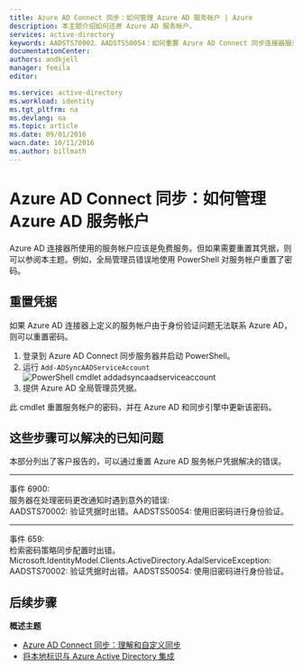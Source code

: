 ```yaml
---
title: Azure AD Connect 同步：如何管理 Azure AD 服务帐户 | Azure
description: 本主题介绍如何还原 Azure AD 服务帐户。
services: active-directory
keywords: AADSTS70002、AADSTS50054：如何重置 Azure AD Connect 同步连接器服务帐户的密码
documentationCenter: 
authors: andkjell
manager: femila
editor: 

ms.service: active-directory
ms.workload: identity
ms.tgt_pltfrm: na
ms.devlang: na
ms.topic: article
ms.date: 09/01/2016
wacn.date: 10/11/2016
ms.author: billmath
---
```


# Azure AD Connect 同步：如何管理 Azure AD 服务帐户
Azure AD 连接器所使用的服务帐户应该是免费服务。但如果需要重置其凭据，则可以参阅本主题。例如，全局管理员错误地使用 PowerShell 对服务帐户重置了密码。

## 重置凭据
如果 Azure AD 连接器上定义的服务帐户由于身份验证问题无法联系 Azure AD，则可以重置密码。

1. 登录到 Azure AD Connect 同步服务器并启动 PowerShell。
2. 运行 `Add-ADSyncAADServiceAccount`
![PowerShell cmdlet addadsyncaadserviceaccount](./media/active-directory-aadconnectsync-howto-azureadaccount/addadsyncaadserviceaccount.png)
3. 提供 Azure AD 全局管理员凭据。

此 cmdlet 重置服务帐户的密码，并在 Azure AD 和同步引擎中更新该密码。

## 这些步骤可以解决的已知问题
本部分列出了客户报告的，可以通过重置 Azure AD 服务帐户凭据解决的错误。

-----------
事件 6900:  
服务器在处理密码更改通知时遇到意外的错误:  
AADSTS70002: 验证凭据时出错。AADSTS50054: 使用旧密码进行身份验证。

----------
事件 659:  
检索密码策略同步配置时出错。Microsoft.IdentityModel.Clients.ActiveDirectory.AdalServiceException:  
AADSTS70002: 验证凭据时出错。AADSTS50054: 使用旧密码进行身份验证。

## 后续步骤

**概述主题**

- [Azure AD Connect 同步：理解和自定义同步](./active-directory-aadconnectsync-whatis.md)
- [将本地标识与 Azure Active Directory 集成](./active-directory-aadconnect.md)

<!---HONumber=Mooncake_0926_2016-->